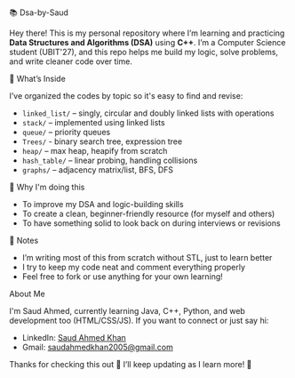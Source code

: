 📚 Dsa-by-Saud

Hey there!
This is my personal repository where I’m learning and practicing **Data Structures and Algorithms (DSA)** using **C++**.
I’m a Computer Science student (UBIT'27), and this repo helps me build my logic, solve problems, and write cleaner code over time.



🚀 What’s Inside

I’ve organized the codes by topic so it's easy to find and revise:

* `linked_list/` – singly, circular and doubly linked lists with operations
* `stack/` – implemented using linked lists
* `queue/` – priority queues
* `Trees/` - binary search tree, expression tree
* `heap/` – max heap, heapify from scratch
* `hash_table/` – linear probing, handling collisions
* `graphs/` – adjacency matrix/list, BFS, DFS



🎯 Why I'm doing this

* To improve my DSA and logic-building skills
* To create a clean, beginner-friendly resource (for myself and others)
* To have something solid to look back on during interviews or revisions



📌 Notes

* I’m writing most of this from scratch without STL, just to learn better
* I try to keep my code neat and comment everything properly
* Feel free to fork or use anything for your own learning!



About Me

I'm Saud Ahmed, currently learning Java, C++, Python, and web development too (HTML/CSS/JS).
If you want to connect or just say hi:

* LinkedIn: [Saud Ahmed Khan](https://www.linkedin.com/in/saud-ahmed-khan)
* Gmail: [saudahmedkhan2005@gmail.com](mailto:saudahmedkhan2005@gmail.com)



Thanks for checking this out 🙂
I’ll keep updating as I learn more! 🌱
